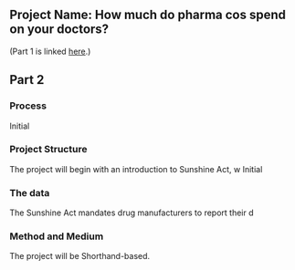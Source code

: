 
## Project Name: How much do pharma cos spend on your doctors?

(Part 1 is linked [here](./FinalProjectPart1.md).)

## Part 2
### Process
Initial
[](./Part_2_Iteration_1.png)


### Project Structure
The project will begin with an introduction to Sunshine Act, w
Initial
[](./Part_2_Iteration_2.png)

### The data
The Sunshine Act mandates drug manufacturers to report their d

### Method and Medium
The project will be Shorthand-based.
